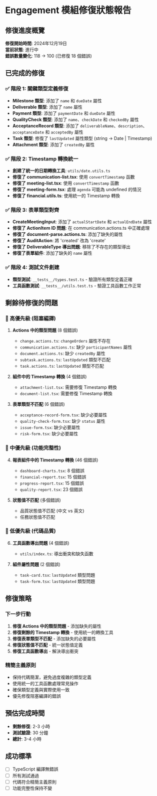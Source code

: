 # Engagement 模組修復狀態報告

## 修復進度概覽

**修復開始時間**: 2024年12月19日  
**當前狀態**: 進行中  
**錯誤數量變化**: 118 → 100 (已修復 18 個錯誤)

## 已完成的修復

### ✅ 階段 1: 關鍵類型定義修復
- **Milestone 類型**: 添加了 `name` 和 `dueDate` 屬性
- **Deliverable 類型**: 添加了 `name` 屬性
- **Payment 類型**: 添加了 `paymentDate` 和 `dueDate` 屬性
- **QualityCheck 類型**: 添加了 `name`、`checkDate` 和 `checkedBy` 屬性
- **AcceptanceRecord 類型**: 添加了 `deliverableName`、`description`、`acceptanceDate` 和 `acceptedBy` 屬性
- **Task 類型**: 修復了 `lastUpdated` 屬性類型 (string → Date | Timestamp)
- **Attachment 類型**: 添加了 `createdBy` 屬性

### ✅ 階段 2: Timestamp 轉換統一
- **創建了統一的日期轉換工具**: `utils/date.utils.ts`
- **修復了 communication-list.tsx**: 使用 `convertTimestamp` 函數
- **修復了 meeting-list.tsx**: 使用 `convertTimestamp` 函數
- **修復了 meeting-form.tsx**: 處理 `agenda` 可能為 undefined 的情況
- **修復了 financial.utils.ts**: 使用統一的 Timestamp 轉換

### ✅ 階段 3: 表單類型對齊
- **CreateMeetingInput**: 添加了 `actualStartDate` 和 `actualEndDate` 屬性
- **修復了 ActionItem ID 問題**: 在 communication.actions.ts 中正確處理
- **修復了 document-parse.actions.ts**: 添加了缺失的屬性
- **修復了 AuditAction**: 將 'created' 改為 'create'
- **修復了 DeliverableType 導出問題**: 移除了不存在的類型導出
- **修復了表單組件**: 添加了缺失的 `name` 屬性

### ✅ 階段 4: 測試文件創建
- **類型測試**: `__tests__/types.test.ts` - 驗證所有類型定義正確
- **工具函數測試**: `__tests__/utils.test.ts` - 驗證工具函數工作正常

## 剩餘待修復的問題

### 🔄 高優先級 (阻塞編譯)
1. **Actions 中的類型問題** (8 個錯誤)
   - `change.actions.ts`: `changeOrders` 屬性不存在
   - `communication.actions.ts`: 缺少 `participantNames` 屬性
   - `document.actions.ts`: 缺少 `createdBy` 屬性
   - `subtask.actions.ts`: `lastUpdated` 類型不匹配
   - `task.actions.ts`: `lastUpdated` 類型不匹配

2. **組件中的 Timestamp 轉換** (4 個錯誤)
   - `attachment-list.tsx`: 需要修復 Timestamp 轉換
   - `document-list.tsx`: 需要修復 Timestamp 轉換

3. **表單類型不匹配** (6 個錯誤)
   - `acceptance-record-form.tsx`: 缺少必要屬性
   - `quality-check-form.tsx`: 缺少 `status` 屬性
   - `issue-form.tsx`: 缺少必要屬性
   - `risk-form.tsx`: 缺少必要屬性

### 🔄 中優先級 (功能完整性)
4. **報表組件中的 Timestamp 轉換** (46 個錯誤)
   - `dashboard-charts.tsx`: 8 個錯誤
   - `financial-report.tsx`: 15 個錯誤
   - `progress-report.tsx`: 15 個錯誤
   - `quality-report.tsx`: 23 個錯誤

5. **狀態值不匹配** (多個錯誤)
   - 品質狀態值不匹配 (中文 vs 英文)
   - 任務狀態值不匹配

### 🔄 低優先級 (代碼品質)
6. **工具函數導出問題** (4 個錯誤)
   - `utils/index.ts`: 導出衝突和缺失函數

7. **組件屬性問題** (2 個錯誤)
   - `task-card.tsx`: `lastUpdated` 類型問題
   - `task-form.tsx`: `lastUpdated` 類型問題

## 修復策略

### 下一步行動
1. **修復 Actions 中的類型問題** - 添加缺失的屬性
2. **修復剩餘的 Timestamp 轉換** - 使用統一的轉換工具
3. **修復表單類型不匹配** - 添加缺失的必要屬性
4. **修復狀態值不匹配** - 統一狀態值定義
5. **修復工具函數導出** - 解決導出衝突

### 精簡主義原則
- 保持代碼簡潔，避免過度複雜的類型定義
- 使用統一的工具函數處理常見操作
- 確保類型定義與實際使用一致
- 優先修復阻塞編譯的錯誤

## 預估完成時間
- **剩餘修復**: 2-3 小時
- **測試驗證**: 30 分鐘
- **總計**: 3-4 小時

## 成功標準
- [ ] TypeScript 編譯無錯誤
- [ ] 所有測試通過
- [ ] 代碼符合精簡主義原則
- [ ] 功能完整性保持不變
